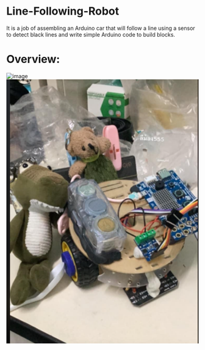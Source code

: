 # Line-Following-Robot
It is a job of assembling an Arduino car that will follow a line using a sensor to detect black lines and write simple Arduino code to build blocks.

# Overview:
![image](https://github.com/user-attachments/assets/c7ec4f6e-f257-4761-9772-67e68bfb459d)
<img src="Car_line/Screenshot 2025-01-17 211539.png" alt="ตัวอย่างรูปภาพ" width="750"/>
